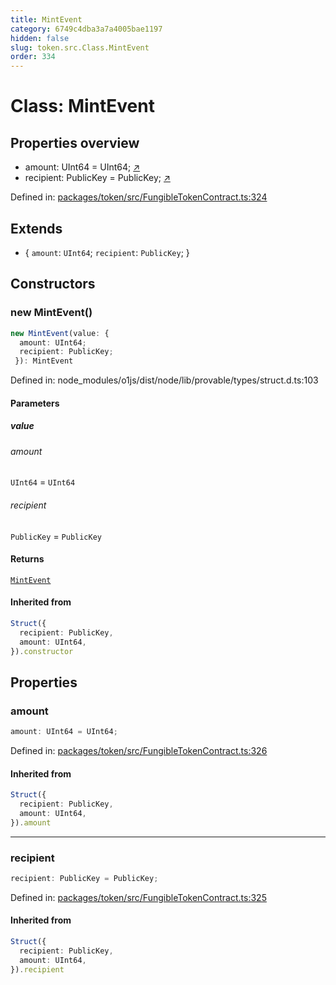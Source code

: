 ```yaml
---
title: MintEvent
category: 6749c4dba3a7a4005bae1197
hidden: false
slug: token.src.Class.MintEvent
order: 334
---
```


# Class: MintEvent

## Properties overview

- amount:  UInt64 = UInt64; [↗](#amount)
- recipient:  PublicKey = PublicKey; [↗](#recipient)

Defined in: [packages/token/src/FungibleTokenContract.ts:324](https://github.com/zkcloudworker/minatokens-lib/blob/main/packages/token/src/FungibleTokenContract.ts#L324)

## Extends

- \{
  `amount`: `UInt64`;
  `recipient`: `PublicKey`;
 \}

## Constructors

### new MintEvent()

```ts
new MintEvent(value: {
  amount: UInt64;
  recipient: PublicKey;
 }): MintEvent
```

Defined in: node\_modules/o1js/dist/node/lib/provable/types/struct.d.ts:103

#### Parameters

##### value

###### amount

`UInt64` = `UInt64`

###### recipient

`PublicKey` = `PublicKey`

#### Returns

[`MintEvent`](tokensrcclassmintevent)

#### Inherited from

```ts
Struct({
  recipient: PublicKey,
  amount: UInt64,
}).constructor
```

## Properties

### amount

```ts
amount: UInt64 = UInt64;
```

Defined in: [packages/token/src/FungibleTokenContract.ts:326](https://github.com/zkcloudworker/minatokens-lib/blob/main/packages/token/src/FungibleTokenContract.ts#L326)

#### Inherited from

```ts
Struct({
  recipient: PublicKey,
  amount: UInt64,
}).amount
```

***

### recipient

```ts
recipient: PublicKey = PublicKey;
```

Defined in: [packages/token/src/FungibleTokenContract.ts:325](https://github.com/zkcloudworker/minatokens-lib/blob/main/packages/token/src/FungibleTokenContract.ts#L325)

#### Inherited from

```ts
Struct({
  recipient: PublicKey,
  amount: UInt64,
}).recipient
```
